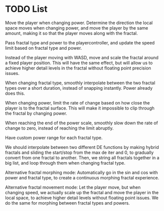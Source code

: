 # TODO List

Move the player when changing power. Determine the direction the local space moves when changing power, and move the player by the same amount, making it so that the player moves along with the fractal.

Pass fractal type and power to the playercontroller, and update the speed limit based on fractal type and power.

Instead of the player moving with WASD, move and scale the fractal around a fixed player position. This will have the same effect, but will allow us to achieve higher detail levels in the fractal without floating point precision issues.

When changing fractal type, smoothly interpolate between the two fractal types over a short duration, instead of snapping instantly. Power already does this.

When changing power, limit the rate of change based on how close the player is to the fractal surface. This will make it impossible to clip through the fractal by changing power.

When reaching the end of the power scale, smoothly slow down the rate of change to zero, instead of reaching the limit abruptly.

Have custom power range for each fractal type.

We should interpolate between two different DE functions by making hybrid fractals and sliding the start/stop from the max de iter and 0, to gradually convert from one fractal to another. Then, we string all fractals together in a big list, and loop through them when changing fractal type.

Alternative fractal morphing mode: Automatically go in the sin and cos with power and fractal type, to create a continuous morphing fractal experience.

Alternative fractal movement mode: Let the player move, but when changing speed, we actually scale up the fractal and move the player in the local space, to achieve higher detail levels without floating point issues.
We do the same for morphing between fractal types and powers.
